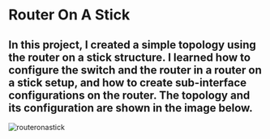 # Router On A Stick 

## In this project, I created a simple topology using the router on a stick structure. I learned how to configure the switch and the router in a router on a stick setup, and how to create sub-interface configurations on the router. The topology and its configuration are shown in the image below.


![routeronastick](https://github.com/user-attachments/assets/d6db4cbd-7084-4774-9e9e-c34fbba3bdc4)
